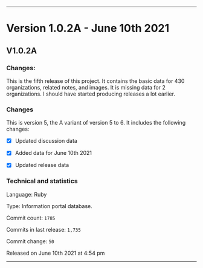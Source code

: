 ***

# Version 1.0.2A - June 10th 2021

## V1.0.2A

### Changes:

This is the fifth release of this project. It contains the basic data for 430 organizations, <!-- (fork count minus 2) !--> related notes, and images. It is missing data for 2 organizations. I should have started producing releases a lot earlier.

### Changes

This is version 5, the A variant of version 5 to 6. It includes the following changes:

- [x] Updated discussion data

- [x] Added data for June 10th 2021

- [x] Updated release data

<!--
- [ ] Added new documentation
!-->

<!--
- [x] Updated discussion data

- [x] Archived version 1 release notes

- [x] Deleted many `IGNORE.md` files.
!-->

### Technical and statistics

Language: Ruby

Type: Information portal database.

Commit count: `1785`

Commits in last release: `1,735`

Commit change: `50`

Released on June 10th 2021 at 4:54 pm

***
